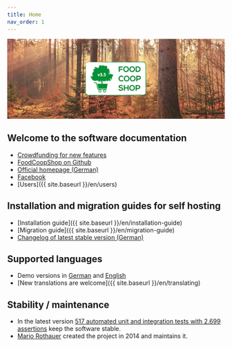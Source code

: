 ```yaml
---
title: Home
nav_order: 1
---
```


![](https://raw.githubusercontent.com/foodcoopshop/foodcoopshop/main/webroot/files/images/sliders/demo-slider.jpg)

## Welcome to the software documentation

* [Crowdfunding for new features](https://www.foodcoopshop.com/crowdfunding-weiterentwicklung)
* [FoodCoopShop on Github]({{site.repo_url}})
* [Official homepage (German)](https://www.foodcoopshop.com/)
* [Facebook](https://facebook.com/FoodCoopShop)
* [Users]({{ site.baseurl }}/en/users)

## Installation and migration guides for self hosting

* [Installation guide]({{ site.baseurl }}/en/installation-guide)
* [Migration guide]({{ site.baseurl }}/en/migration-guide)
* [Changelog of latest stable version (German)]({{{site.repo_url}}/blob/main/CHANGELOG.md)

## Supported languages

* Demo versions in [German](https://demo-de.foodcoopshop.com) and [English](https://demo-en.foodcoopshop.com)
* [New translations are welcome]({{ site.baseurl }}/en/translating)

## Stability / maintenance

* In the latest version [517 automated unit and integration tests with 2.699 assertions]({{site.repo_url}}/actions) keep the software stable.
* [Mario Rothauer](https://github.com/mrothauer) created the project in 2014 and maintains it.
